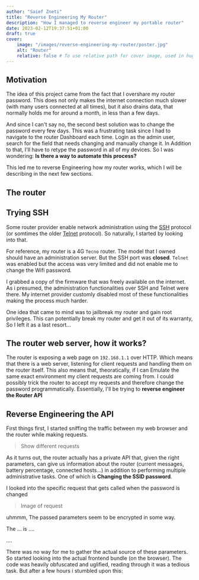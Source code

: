 ```yaml
---
author: "Saief Zneti"
title: "Reverse Engineering My Router"
description: "How I managed to reverse engineer my portable router"
date: 2023-02-12T19:37:51+01:00
draft: true
cover:
    image: "/images/reverse-engineering-my-router/poster.jpg"
    alt: "Router"
    relative: false # To use relative path for cover image, used in hugo Page-bundles 
---
```


## Motivation

The idea of this project came from the fact that I overshare my router password. This does not only makes the internet connection much slower (with many users connected at all times), but it also drains data, that normally holds me for around a month, in less than a few days.

And since I can't say no, the second best solution was to change the password every few days. This was a frustrating task since I had to navigate to the router Dashboard each time. Login as the admin user, search for the field that needs changing and manually change it. In Addition to that, I'll have to retype the password in all of my devices. So I was wondering: **Is there a way to automate this process?**

This led me to reverse Engineering how my router works, which I will be describing in the next few sections.

## The router

## Trying SSH

Some router provider enable network administration using the [SSH](https://en.wikipedia.org/wiki/Secure_Shell) protocol (or somtimes the older [Telnet](https://en.wikipedia.org/wiki/Telnet) protocol). So naturally, I started by looking into that.

For reference, my router is a 4G `Tecno` router. The model that I owned should have an administration server. But the SSH port was **closed**. `Telnet` was enabled but the access was very limited and did not enable me to change the Wifi password.

I grabbed a copy of the firmware that was freely available on the internet. As i presumed, the administration functionalities over SSH and Telnet were there. My internet provider customly disabled most of these functionalities making the process much harder.

One idea that came to mind was to jailbreak my router and gain root privileges. This can potentially break my router and get it out of its warranty, So I left it as a last resort...

## The router web server, how it works?

The router is exposing a web page on `192.168.1.1` over HTTP. Which means that there is a web server, listening for client requests and handling them on the router itself. This also means that, theoratically, if I can Emulate the same exact environment my client requests are coming from. I could possibly trick the router to accept my requests and therefore change the password programmatically. Essentially, I'll be trying to **reverse engineer the Router API**

## Reverse Engineering the API

First things first, I started sniffing the traffic between my web browser and the router while making requests.

> Show different requests

As it turns out, the router actually has a private API that, given the right parameters, can give us information about the router (current messages, battery percentage, connected hosts...) in addition to performing multiple administrative tasks. One of which is **Changing the SSID password**.

I looked into the specific request that gets called when the password is changed

> Image of request

uhmmm, The passed parameters seem to be encrypted in some way.

The ... is ....

....

There was no way for me to gather the actual source of these parameters. So started looking into the actual frontend bundle (on the browser). The code was heavily obfuscated and uglified, reading through it was a tedious task. But after a few hours i stumbled upon this:
